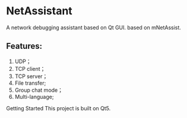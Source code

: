 # NetAssistant
A network debugging assistant based on Qt GUI. based on mNetAssist.

## Features:
1. UDP；
2. TCP client；
3. TCP server；
4. File transfer;
5. Group chat mode；
6. Multi-language;

Getting Started
This project is built on Qt5. 

